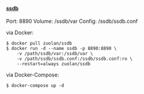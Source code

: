 #### [ssdb](http://ssdb.io/)

Port: 8890
Volume: /ssdb/var
Config: /ssdb/ssdb.conf

via Docker:

```shell
$ docker pull zuolan/ssdb
$ docker run -d --name ssdb -p 8890:8890 \
    -v /path/ssdb/var:/ssdb/var \
    -v /path/ssdb/ssdb.conf:/ssdb/ssdb.conf:ro \
    --restart=always zuolan/ssdb
```

via Docker-Compose:

```shell
$ docker-compose up -d
```
